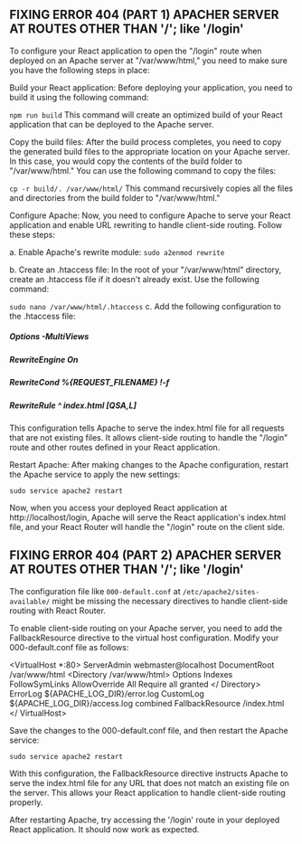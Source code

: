 ## FIXING ERROR 404 (PART 1) APACHER SERVER AT ROUTES OTHER THAN '/'; like '/login'

To configure your React application to open the "/login" route when deployed on an Apache server at "/var/www/html," you need to make sure you have the following steps in place:

Build your React application: Before deploying your application, you need to build it using the following command:


`npm run build`
This command will create an optimized build of your React application that can be deployed to the Apache server.

Copy the build files: After the build process completes, you need to copy the generated build files to the appropriate location on your Apache server. In this case, you would copy the contents of the build folder to "/var/www/html." You can use the following command to copy the files:

`cp -r build/. /var/www/html/`
This command recursively copies all the files and directories from the build folder to "/var/www/html."

Configure Apache: Now, you need to configure Apache to serve your React application and enable URL rewriting to handle client-side routing. Follow these steps:

a. Enable Apache's rewrite module: `sudo a2enmod rewrite`

b. Create an .htaccess file: In the root of your "/var/www/html" directory, create an .htaccess file if it doesn't already exist. Use the following command:

`sudo nano /var/www/html/.htaccess`
c. Add the following configuration to the .htaccess file:


##### Options -MultiViews
##### RewriteEngine On
##### RewriteCond %{REQUEST_FILENAME} !-f
##### RewriteRule ^ index.html [QSA,L]
This configuration tells Apache to serve the index.html file for all requests that are not existing files. It allows client-side routing to handle the "/login" route and other routes defined in your React application.

Restart Apache: After making changes to the Apache configuration, restart the Apache service to apply the new settings:

`sudo service apache2 restart`

Now, when you access your deployed React application at http://localhost/login, Apache will serve the React application's index.html file, and your React Router will handle the "/login" route on the client side.

## FIXING ERROR 404 (PART 2) APACHER SERVER AT ROUTES OTHER THAN '/'; like '/login'

The configuration file like `000-default.conf` at `/etc/apache2/sites-available/` might be missing the necessary directives to handle client-side routing with React Router.

To enable client-side routing on your Apache server, you need to add the FallbackResource directive to the virtual host configuration. Modify your 000-default.conf file as follows:

<VirtualHost *:80>
  ServerAdmin webmaster@localhost
  DocumentRoot /var/www/html
  <Directory /var/www/html>
    Options Indexes FollowSymLinks
    AllowOverride All
    Require all granted
  </ Directory>
  ErrorLog ${APACHE_LOG_DIR}/error.log
  CustomLog ${APACHE_LOG_DIR}/access.log combined
  FallbackResource /index.html
</ VirtualHost>

Save the changes to the 000-default.conf file, and then restart the Apache service:

`sudo service apache2 restart`

With this configuration, the FallbackResource directive instructs Apache to serve the index.html file for any URL that does not match an existing file on the server. This allows your React application to handle client-side routing properly.

After restarting Apache, try accessing the '/login' route in your deployed React application. It should now work as expected.


<!-- 
npm cache clean --force
npm install @material-ui/core --legacy-peer-deps 
-->

